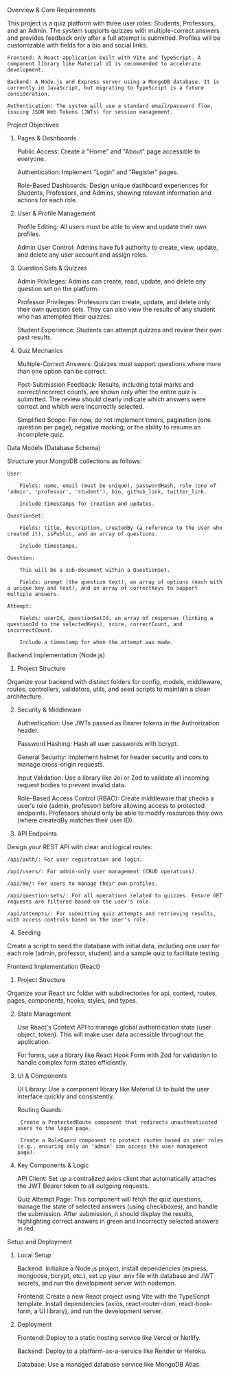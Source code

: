 Overview & Core Requirements

This project is a quiz platform with three user roles: Students, Professors, and an Admin. The system supports quizzes with multiple-correct answers and provides feedback only after a full attempt is submitted. Profiles will be customizable with fields for a bio and social links.

    Frontend: A React application built with Vite and TypeScript. A component library like Material UI is recommended to accelerate development.

    Backend: A Node.js and Express server using a MongoDB database. It is currently in JavaScript, but migrating to TypeScript is a future consideration.

    Authentication: The system will use a standard email/password flow, issuing JSON Web Tokens (JWTs) for session management.

Project Objectives

1. Pages & Dashboards

    Public Access: Create a "Home" and "About" page accessible to everyone.

    Authentication: Implement "Login" and "Register" pages.

    Role-Based Dashboards: Design unique dashboard experiences for Students, Professors, and Admins, showing relevant information and actions for each role.

2. User & Profile Management

    Profile Editing: All users must be able to view and update their own profiles.

    Admin User Control: Admins have full authority to create, view, update, and delete any user account and assign roles.

3. Question Sets & Quizzes

    Admin Privileges: Admins can create, read, update, and delete any question set on the platform.

    Professor Privileges: Professors can create, update, and delete only their own question sets. They can also view the results of any student who has attempted their quizzes.

    Student Experience: Students can attempt quizzes and review their own past results.

4. Quiz Mechanics

    Multiple-Correct Answers: Quizzes must support questions where more than one option can be correct.

    Post-Submission Feedback: Results, including total marks and correct/incorrect counts, are shown only after the entire quiz is submitted. The review should clearly indicate which answers were correct and which were incorrectly selected.

    Simplified Scope: For now, do not implement timers, pagination (one question per page), negative marking, or the ability to resume an incomplete quiz.

Data Models (Database Schema)

Structure your MongoDB collections as follows:

    User:

        Fields: name, email (must be unique), passwordHash, role (one of 'admin', 'professor', 'student'), bio, github_link, twitter_link.

        Include timestamps for creation and updates.

    QuestionSet:

        Fields: title, description, createdBy (a reference to the User who created it), isPublic, and an array of questions.

        Include timestamps.

    Question:

        This will be a sub-document within a QuestionSet.

        Fields: prompt (the question text), an array of options (each with a unique key and text), and an array of correctKeys to support multiple answers.

    Attempt:

        Fields: userId, questionSetId, an array of responses (linking a questionId to the selectedKeys), score, correctCount, and incorrectCount.

        Include a timestamp for when the attempt was made.

Backend Implementation (Node.js)

1. Project Structure

Organize your backend with distinct folders for config, models, middleware, routes, controllers, validators, utils, and seed scripts to maintain a clean architecture.

2. Security & Middleware

    Authentication: Use JWTs passed as Bearer tokens in the Authorization header.

    Password Hashing: Hash all user passwords with bcrypt.

    General Security: Implement helmet for header security and cors to manage cross-origin requests.

    Input Validation: Use a library like Joi or Zod to validate all incoming request bodies to prevent invalid data.

    Role-Based Access Control (RBAC): Create middleware that checks a user's role (admin, professor) before allowing access to protected endpoints. Professors should only be able to modify resources they own (where createdBy matches their user ID).

3. API Endpoints

Design your REST API with clear and logical routes:

    /api/auth/: For user registration and login.

    /api/users/: For admin-only user management (CRUD operations).

    /api/me/: For users to manage their own profiles.

    /api/question-sets/: For all operations related to quizzes. Ensure GET requests are filtered based on the user's role.

    /api/attempts/: For submitting quiz attempts and retrieving results, with access controls based on the user's role.

4. Seeding

Create a script to seed the database with initial data, including one user for each role (admin, professor, student) and a sample quiz to facilitate testing.

Frontend Implementation (React)

1. Project Structure

Organize your React src folder with subdirectories for api, context, routes, pages, components, hooks, styles, and types.

2. State Management

    Use React's Context API to manage global authentication state (user object, token). This will make user data accessible throughout the application.

    For forms, use a library like React Hook Form with Zod for validation to handle complex form states efficiently.

3. UI & Components

    UI Library: Use a component library like Material UI to build the user interface quickly and consistently.

    Routing Guards:

        Create a ProtectedRoute component that redirects unauthenticated users to the login page.

        Create a RoleGuard component to protect routes based on user roles (e.g., ensuring only an 'admin' can access the user management page).

4. Key Components & Logic

    API Client: Set up a centralized axios client that automatically attaches the JWT Bearer token to all outgoing requests.

    Quiz Attempt Page: This component will fetch the quiz questions, manage the state of selected answers (using checkboxes), and handle the submission. After submission, it should display the results, highlighting correct answers in green and incorrectly selected answers in red.

Setup and Deployment

1. Local Setup

    Backend: Initialize a Node.js project, install dependencies (express, mongoose, bcrypt, etc.), set up your .env file with database and JWT secrets, and run the development server with nodemon.

    Frontend: Create a new React project using Vite with the TypeScript template. Install dependencies (axios, react-router-dom, react-hook-form, a UI library), and run the development server.

2. Deployment

    Frontend: Deploy to a static hosting service like Vercel or Netlify.

    Backend: Deploy to a platform-as-a-service like Render or Heroku.

    Database: Use a managed database service like MongoDB Atlas.